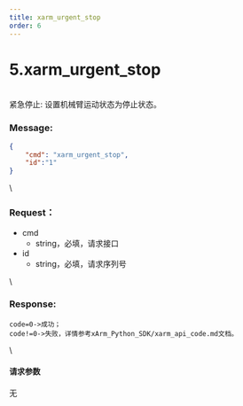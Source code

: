 ```yaml
---
title: xarm_urgent_stop
order: 6
---
```

# 5.xarm\_urgent\_stop
\
紧急停止:
设置机械臂运动状态为停止状态。
### Message:   
```json
{
    "cmd": "xarm_urgent_stop",
    "id":"1"
}
```
\
### Request：  
* cmd
  * string，必填，请求接口
* id
  * string，必填，请求序列号

\

### Response:  
```
code=0->成功；
code!=0->失败，详情参考xArm_Python_SDK/xarm_api_code.md文档。
```
\
#### 请求参数
无
